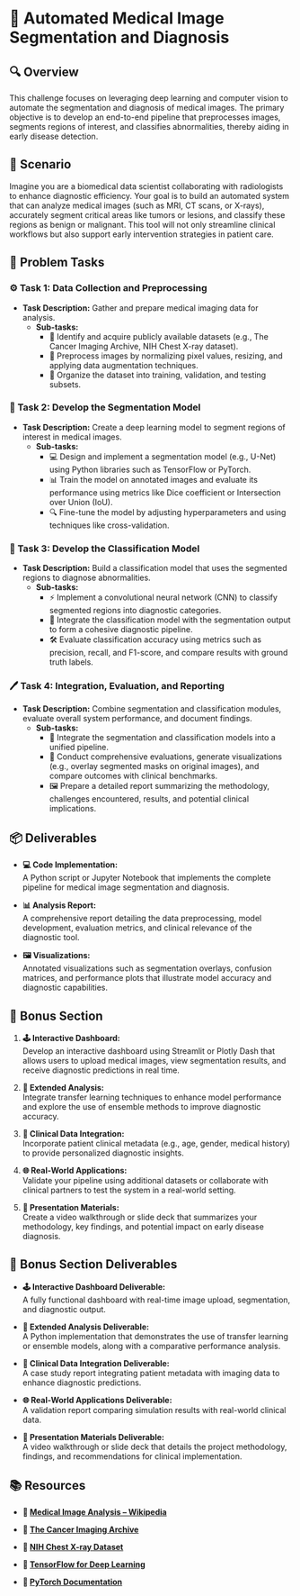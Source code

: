# 🔬 Automated Medical Image Segmentation and Diagnosis

## 🔍 Overview
This challenge focuses on leveraging deep learning and computer vision to automate the segmentation and diagnosis of medical images. The primary objective is to develop an end-to-end pipeline that preprocesses images, segments regions of interest, and classifies abnormalities, thereby aiding in early disease detection.

## 🚀 Scenario
Imagine you are a biomedical data scientist collaborating with radiologists to enhance diagnostic efficiency. Your goal is to build an automated system that can analyze medical images (such as MRI, CT scans, or X-rays), accurately segment critical areas like tumors or lesions, and classify these regions as benign or malignant. This tool will not only streamline clinical workflows but also support early intervention strategies in patient care.

## 📝 Problem Tasks

### ⚙️ Task 1: Data Collection and Preprocessing
- **Task Description:** Gather and prepare medical imaging data for analysis.
  - **Sub-tasks:**
    - 📐 Identify and acquire publicly available datasets (e.g., The Cancer Imaging Archive, NIH Chest X-ray dataset).
    - 🧮 Preprocess images by normalizing pixel values, resizing, and applying data augmentation techniques.
    - 🔧 Organize the dataset into training, validation, and testing subsets.

### 🔬 Task 2: Develop the Segmentation Model
- **Task Description:** Create a deep learning model to segment regions of interest in medical images.
  - **Sub-tasks:**
    - 💻 Design and implement a segmentation model (e.g., U-Net) using Python libraries such as TensorFlow or PyTorch.
    - 📊 Train the model on annotated images and evaluate its performance using metrics like Dice coefficient or Intersection over Union (IoU).
    - 🔍 Fine-tune the model by adjusting hyperparameters and using techniques like cross-validation.

### 🔧 Task 3: Develop the Classification Model
- **Task Description:** Build a classification model that uses the segmented regions to diagnose abnormalities.
  - **Sub-tasks:**
    - ⚡ Implement a convolutional neural network (CNN) to classify segmented regions into diagnostic categories.
    - 🔄 Integrate the classification model with the segmentation output to form a cohesive diagnostic pipeline.
    - 🛠️ Evaluate classification accuracy using metrics such as precision, recall, and F1-score, and compare results with ground truth labels.

### 🖊️ Task 4: Integration, Evaluation, and Reporting
- **Task Description:** Combine segmentation and classification modules, evaluate overall system performance, and document findings.
  - **Sub-tasks:**
    - 📄 Integrate the segmentation and classification models into a unified pipeline.
    - 📝 Conduct comprehensive evaluations, generate visualizations (e.g., overlay segmented masks on original images), and compare outcomes with clinical benchmarks.
    - 🖼️ Prepare a detailed report summarizing the methodology, challenges encountered, results, and potential clinical implications.

## 📦 Deliverables
- **💻 Code Implementation:**  
  A Python script or Jupyter Notebook that implements the complete pipeline for medical image segmentation and diagnosis.

- **📊 Analysis Report:**  
  A comprehensive report detailing the data preprocessing, model development, evaluation metrics, and clinical relevance of the diagnostic tool.

- **🖼️ Visualizations:**  
  Annotated visualizations such as segmentation overlays, confusion matrices, and performance plots that illustrate model accuracy and diagnostic capabilities.

## 🎁 Bonus Section
1. **🕹️ Interactive Dashboard:**  
   Develop an interactive dashboard using Streamlit or Plotly Dash that allows users to upload medical images, view segmentation results, and receive diagnostic predictions in real time.
   
2. **🧮 Extended Analysis:**  
   Integrate transfer learning techniques to enhance model performance and explore the use of ensemble methods to improve diagnostic accuracy.
   
3. **🔄 Clinical Data Integration:**  
   Incorporate patient clinical metadata (e.g., age, gender, medical history) to provide personalized diagnostic insights.
   
4. **🌐 Real-World Applications:**  
   Validate your pipeline using additional datasets or collaborate with clinical partners to test the system in a real-world setting.
   
5. **🎥 Presentation Materials:**  
   Create a video walkthrough or slide deck that summarizes your methodology, key findings, and potential impact on early disease diagnosis.

## 🏅 Bonus Section Deliverables
- **🕹️ Interactive Dashboard Deliverable:**  
  A fully functional dashboard with real-time image upload, segmentation, and diagnostic output.
  
- **🧮 Extended Analysis Deliverable:**  
  A Python implementation that demonstrates the use of transfer learning or ensemble models, along with a comparative performance analysis.
  
- **🔄 Clinical Data Integration Deliverable:**  
  A case study report integrating patient metadata with imaging data to enhance diagnostic predictions.
  
- **🌐 Real-World Applications Deliverable:**  
  A validation report comparing simulation results with real-world clinical data.
  
- **🎥 Presentation Materials Deliverable:**  
  A video walkthrough or slide deck that details the project methodology, findings, and recommendations for clinical implementation.

## 📚 Resources
- **🔗 [Medical Image Analysis – Wikipedia](https://en.wikipedia.org/wiki/Medical_image_analysis)**

- **🔗 [The Cancer Imaging Archive](https://www.cancerimagingarchive.net/)**

- **🔗 [NIH Chest X-ray Dataset](https://nihcc.app.box.com/v/ChestXray-NIHCC)**

- **🔗 [TensorFlow for Deep Learning](https://www.tensorflow.org/)**

- **🔗 [PyTorch Documentation](https://pytorch.org/docs/stable/index.html)**